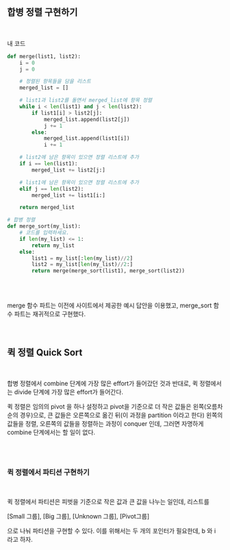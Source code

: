 ## 합병 정렬 구현하기
<br>

내 코드
```python
def merge(list1, list2):
    i = 0
    j = 0

    # 정렬된 항목들을 담을 리스트
    merged_list = []

    # list1과 list2를 돌면서 merged_list에 항목 정렬
    while i < len(list1) and j < len(list2):
        if list1[i] > list2[j]:
            merged_list.append(list2[j])
            j += 1
        else:
            merged_list.append(list1[i])
            i += 1

    # list2에 남은 항목이 있으면 정렬 리스트에 추가
    if i == len(list1):
        merged_list += list2[j:]

    # list1에 남은 항목이 있으면 정렬 리스트에 추가
    elif j == len(list2):
        merged_list += list1[i:]

    return merged_list

# 합병 정렬
def merge_sort(my_list):
    # 코드를 입력하세요.
    if len(my_list) <= 1:
        return my_list
    else:
        list1 = my_list[:len(my_list)//2]
        list2 = my_list[len(my_list)//2:]
        return merge(merge_sort(list1), merge_sort(list2))
```
<br><br>

merge 함수 파트는 이전에 사이트에서 제공한 예시 답안을 이용했고, merge_sort 함수 파트는 재귀적으로 구현했다.
<br><br><br>

## 퀵 정렬 Quick Sort
<br>

합병 정렬에서 combine 단계에 가장 많은 effort가 들어갔던 것과 반대로, 퀵 정렬에서는 divide 단계에 가장 많은 effort가 들어간다. 

퀵 정렬은 임의의 pivot 을 하나 설정하고 pivot을 기준으로 더 작은 값들은 왼쪽(오름차순의 경우)으로, 큰 값들은 오른쪽으로 옮긴 뒤(이 과정을 partition 이라고 한다) 왼쪽의 값들을 정렬, 오른쪽의 값들을 정렬하는 과정이 conquer 인데, 그러면 자명하게 combine 단계에서는 할 일이 없다.

<br><br>

### 퀵 정렬에서 파티션 구현하기
<br>

퀵 정렬에서 파티션은 피벗을 기준으로 작은 값과 큰 값을 나누는 일인데, 리스트를

[Small 그룹], [Big 그룹], [Unknown 그룹], [Pivot그룹]

으로 나눠 파티션을 구현할 수 있다. 이를 위해서는 두 개의 포인터가 필요한데, b 와 i 라고 하자.

